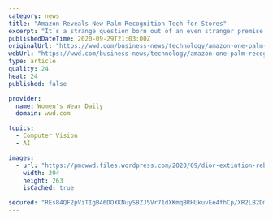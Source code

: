 ```yaml
---
category: news
title: "Amazon Reveals New Palm Recognition Tech for Stores"
excerpt: "It’s a strange question born out of an even stranger premise from the e-tailer, which hopes to seed its new palm recognition technology at physical retail stores. On Tuesday, Amazon unveiled Amazon One,"
publishedDateTime: 2020-09-29T21:03:00Z
originalUrl: "https://wwd.com/business-news/technology/amazon-one-palm-recognition-retail-stores-1234612528/"
webUrl: "https://wwd.com/business-news/technology/amazon-one-palm-recognition-retail-stores-1234612528/"
type: article
quality: 24
heat: 24
published: false

provider:
  name: Women's Wear Daily
  domain: wwd.com

topics:
  - Computer Vision
  - AI

images:
  - url: "https://pmcwwd.files.wordpress.com/2020/09/dior-extintion-rebellion-sf.jpg?w=394&h=263&crop=1"
    width: 394
    height: 263
    isCached: true

secured: "REs84QF2pViTIgB46DOXKNuySBZJ5Vr71dXKmqBRHUkuvEe4fhCp/XR2LB2DmQpoe7rjmoxR1xdIblkm6EA2XOgRxHnvtQdwE+wckNdK4X5alA2xssjNGI487/lH096hwBOcz0O8DnDOYK77xjpnygb30RblZLYiJ4TbV9jOJBfL7oyE38wqTTbQipgIZS24+hiq4kPoXx74+B/h7YqnMN5RD/iLu7O1BXvOfTXmecTOEy5oGWoV2e0SPkAB4YtIpSkhEi9mqCtnKcL1wqMF41X1MtRzs81BU/vqwvSxenfFFemRwDFKMfjDcJOgw/q2iAmb1M+iU6IQKVrv8Yqmn62+8hTKxgJTzwhuln4aRFA=;dXF0UrdfbzQFyZ50mQn+Cw=="
---
```


